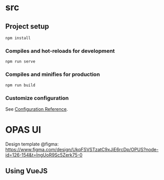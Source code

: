 # src

## Project setup
```
npm install
```

### Compiles and hot-reloads for development
```
npm run serve
```

### Compiles and minifies for production
```
npm run build
```

### Customize configuration
See [Configuration Reference](https://cli.vuejs.org/config/).
# OPAS UI
Design template @figma: https://www.figma.com/design/UkqFSVSTzatC9xJiE6rcDp/OPUS?node-id=126-154&t=IngUoR9Sc5Zerk75-0
## Using VueJS
